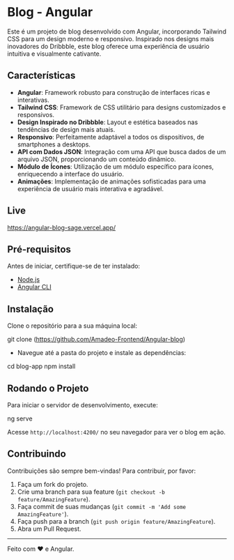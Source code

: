 # Blog - Angular

Este é um projeto de blog desenvolvido com Angular, incorporando Tailwind CSS para um design moderno e responsivo. Inspirado nos designs mais inovadores do Dribbble, este blog oferece uma experiência de usuário intuitiva e visualmente cativante.

## Características

- **Angular**: Framework robusto para construção de interfaces ricas e interativas.
- **Tailwind CSS**: Framework de CSS utilitário para designs customizados e responsivos.
- **Design Inspirado no Dribbble**: Layout e estética baseados nas tendências de design mais atuais.
- **Responsivo**: Perfeitamente adaptável a todos os dispositivos, de smartphones a desktops.
- **API com Dados JSON**: Integração com uma API que busca dados de um arquivo JSON, proporcionando um conteúdo dinâmico.
- **Módulo de Ícones**: Utilização de um módulo específico para ícones, enriquecendo a interface do usuário.
- **Animações**: Implementação de animações sofisticadas para uma experiência de usuário mais interativa e agradável.

## Live

<https://angular-blog-sage.vercel.app/>

## Pré-requisitos

Antes de iniciar, certifique-se de ter instalado:

- [Node.js](https://nodejs.org/)
- [Angular CLI](https://angular.io/cli)

## Instalação

Clone o repositório para a sua máquina local:

git clone (<https://github.com/Amadeo-Frontend/Angular-blog>)

- Navegue até a pasta do projeto e instale as dependências:

cd blog-app
npm install

## Rodando o Projeto

Para iniciar o servidor de desenvolvimento, execute:

ng serve

Acesse `http://localhost:4200/` no seu navegador para ver o blog em ação.

## Contribuindo

Contribuições são sempre bem-vindas! Para contribuir, por favor:

1. Faça um fork do projeto.
2. Crie uma branch para sua feature (`git checkout -b feature/AmazingFeature`).
3. Faça commit de suas mudanças (`git commit -m 'Add some AmazingFeature'`).
4. Faça push para a branch (`git push origin feature/AmazingFeature`).
5. Abra um Pull Request.

---

Feito com ♥ e Angular.
